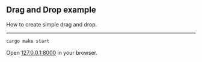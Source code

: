 ## Drag and Drop example

How to create simple drag and drop.

---

```bash
cargo make start
```

Open [127.0.0.1:8000](http://127.0.0.1:8000) in your browser.
